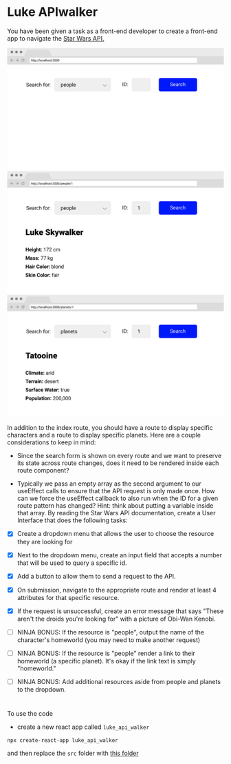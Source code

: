 # Luke APIwalker

You have been given a task as a front-end developer to create a front-end app to navigate the [Star Wars API.](https://swapi.dev)

![](img.png)
![](img2.png)
![](img3.png)



In addition to the index route, you should have a route to display specific characters and a route to display specific planets. Here are a couple considerations to keep in mind:

- Since the search form is shown on every route and we want to preserve its state across route changes, does it need to be rendered inside each route component?

- Typically we pass an empty array as the second argument to our useEffect calls to ensure that the API request is only made once. How can we force the useEffect callback to also run when the ID for a given route pattern has changed? Hint: think about putting a variable inside that array.
By reading the Star Wars API documentation, create a User Interface that does the following tasks:

- [x] Create a dropdown menu that allows the user to choose the resource they are looking for

- [x] Next to the dropdown menu, create an input field that accepts a number that will be used to query a specific id.

- [x] Add a button to allow them to send a request to the API.

- [x] On submission, navigate to the appropriate route and render at least 4 attributes for that specific resource.

- [x] If the request is unsuccessful, create an error message that says "These aren't the droids you're looking for" with a picture of Obi-Wan Kenobi.

- [ ] NINJA BONUS: If the resource is "people", output the name of the character's homeworld (you may need to make another request)

- [ ] NINJA BONUS: If the resource is "people" render a link to their homeworld (a specific planet). It's okay if the link text is simply "homeworld."

- [ ] NINJA BONUS: Add additional resources aside from people and planets to the dropdown.

#

To use the code
- create a new react app called ``luke_api_walker`` 

```
npx create-react-app luke_api_walker
```

and then replace the ``src`` folder with [this folder](https://github.com/SaraSaeed1/Software-Web-Development-Bootcamp/tree/main/MERN_stack/React/Luke%20APIwalker/src) 
